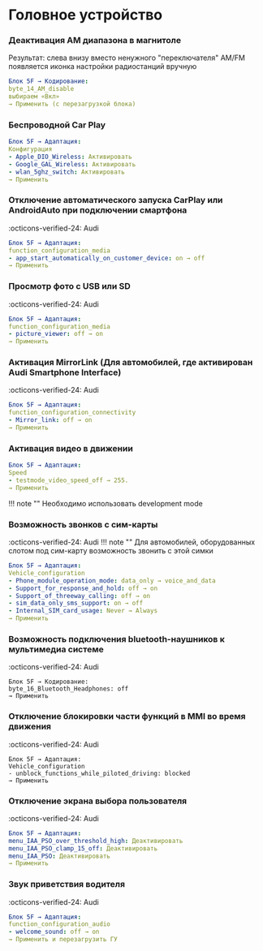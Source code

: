 
# Головное устройство

### Деактивация AM диапазона в магнитоле

Результат: слева внизу вместо ненужного "переключателя" AM/FM появляется иконка настройки радиостанций вручную

``` yaml title="логин-пароль: 20103"
Блок 5F → Кодирование:
byte_14_AM_disable
выбираем «Вкл»
→ Применить (с перезагрузкой блока)
```

### Беспроводной Car Play

``` yaml title="логин-пароль: 20103"
Блок 5F → Адаптация:
Конфигурация
- Apple_DIO_Wireless: Активировать
- Google_GAL_Wireless: Активировать
- wlan_5ghz_switch: Активировать
→ Применить
```

### Отключение автоматического запуска CarPlay или AndroidAuto при подключении смартфона
:octicons-verified-24: Audi
``` yaml title="логин-пароль: 20103"
Блок 5F → Адаптация:
function_configuration_media
- app_start_automatically_on_customer_device: on → off
→ Применить
```

### Просмотр фото с USB или SD
:octicons-verified-24: Audi
``` yaml title="логин-пароль: 20103"
Блок 5F → Адаптация:
function_configuration_media
- picture_viewer: off → on
→ Применить
```

### Активация MirrorLink (Для автомобилей, где активирован Audi Smartphone Interface)
:octicons-verified-24: Audi
``` yaml title="логин-пароль: 20103"
Блок 5F → Адаптация:
function_configuration_connectivity
- Mirror_link: off → on
→ Применить
```

### Активация видео в движении

``` yaml title="логин-пароль: 20103"
Блок 5F → Адаптация:
Speed
- testmode_video_speed_off → 255.
→ Применить
```

!!! note ""
    Необходимо использовать development mode  

### Возможность звонков с сим-карты
:octicons-verified-24: Audi
!!! note ""
    Для автомобилей, оборудованных слотом под сим-карту возможность звонить с этой симки

``` yaml title="логин-пароль: 20103"
Блок 5F → Адаптация:
Vehicle_configuration
- Phone_module_operation_mode: data_only → voice_and_data
- Support_for_response_and_hold: off → on
- Support_of_threeway_calling: off → on
- sim_data_only_sms_support: on → off
- Internal_SIM_card_usage: Never → Always
→ Применить
```

### Возможность подключения bluetooth-наушников к мультимедиа системе
:octicons-verified-24: Audi
```
Блок 5F → Кодирование:
byte_16_Bluetooth_Headphones: off
→ Применить
```

### Отключение блокировки части функций в MMI во время движения
:octicons-verified-24: Audi
``` title="логин-пароль: 20103"
Блок 5F → Адаптация:
Vehicle_configuration
- unblock_functions_while_piloted_driving: blocked
→ Применить
```

### Отключение экрана выбора пользователя
:octicons-verified-24: Audi
``` yaml title="логин-пароль: 20103"
Блок 5F → Адаптация:
menu_IAA_PSO_over_threshold_high: Деактивировать
menu_IAA_PSO_clamp_15_off: Деактивировать
menu_IAA_PSO: Деактивировать
→ Применить
```

### Звук приветствия водителя
:octicons-verified-24: Audi
``` yaml
Блок 5F → Адаптация:
function_configuration_audio
- welcome_sound: off → on
→ Применить и перезагрузить ГУ
```